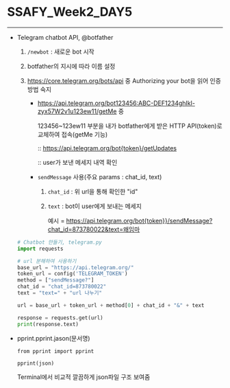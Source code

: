# SSAFY_Week2_DAY5

---

- Telegram chatbot API, @botfather

  1. `/newbot` : 새로운 bot 시작

  2. botfather의 지시에 따라 이름 설정

  3. https://core.telegram.org/bots/api 중 Authorizing your bot을 읽어 인증 방법 숙지

     - https://api.telegram.org/bot123456:ABC-DEF1234ghIkl-zyx57W2v1u123ew11/getMe 중

       123456~123ew11 부분을 내가 botfather에게 받은 HTTP API(token)로 교체하여 접속(getMe 기능)

       :: https://api.telegram.org/bot{token}/getUpdates

       :: user가 보낸 메세지 내역 확인

     - `sendMessage` 사용(주요 params : chat_id, text)

       1. `chat_id` : 위 url을 통해 확인한 "id"

       2. `text` : bot이 user에게 보내는 메세지

          예시 = https://api.telegram.org/bot{token}}/sendMessage?chat_id=873780022&text=왜임마

  ```python
  # Chatbot 만들기, telegram.py
  import requests
  
  # url 분해하여 사용하기
  base_url = "https://api.telegram.org/"
  token_url = config('TELEGRAM_TOKEN')
  method = ["sendMessage?"]
  chat_id = "chat_id=873780022"
  text = "text=" + "url 나누기"
  
  url = base_url + token_url + method[0] + chat_id + "&" + text
  
  response = requests.get(url)
  print(response.text)
  ```

- pprint.pprint.jason(문서명)

  `from pprint import pprint`

  `pprint(json)`

  Terminal에서 비교적 깔끔하게 json파일 구조 보여줌